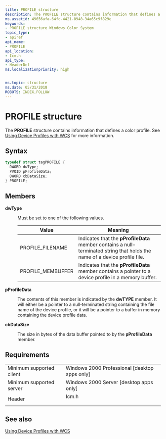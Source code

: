 ```yaml
---
title: PROFILE structure
description: The PROFILE structure contains information that defines a color profile. See Using Device Profiles with WCS for more information.
ms.assetid: 49656afa-64fc-4421-8948-34a65c9f829e
keywords:
- PROFILE structure Windows Color System
topic_type:
- apiref
api_name:
- PROFILE
api_location:
- Icm.h
api_type:
- HeaderDef
ms.localizationpriority: high


ms.topic: structure
ms.date: 05/31/2018
ROBOTS: INDEX,FOLLOW
---
```


# PROFILE structure

The **PROFILE** structure contains information that defines a color profile. See [Using Device Profiles with WCS](using-device-profiles-with-wcs.md) for more information.

## Syntax


```C++
typedef struct tagPROFILE {
  DWORD dwType;
  PVOID pProfileData;
  DWORD cbDataSize;
} PROFILE;
```



## Members

<dl> <dt>

**dwType**
</dt> <dd>

Must be set to one of the following values.



| Value              | Meaning                                                                                                                    |
|--------------------|----------------------------------------------------------------------------------------------------------------------------|
| PROFILE\_FILENAME  | Indicates that the **pProfileData** member contains a null-terminated string that holds the name of a device profile file. |
| PROFILE\_MEMBUFFER | Indicates that the **pProfileData** member contains a pointer to a device profile in a memory buffer.                      |



 

</dd> <dt>

**pProfileData**
</dt> <dd>

The contents of this member is indicated by the **dwTYPE** member. It will either be a pointer to a null-terminated string containing the file name of the device profile, or it will be a pointer to a buffer in memory containing the device profile data.

</dd> <dt>

**cbDataSize**
</dt> <dd>

The size in bytes of the data buffer pointed to by the **pProfileData** member.

</dd> </dl>

## Requirements



|                                     |                                                                                  |
|-------------------------------------|----------------------------------------------------------------------------------|
| Minimum supported client<br/> | Windows 2000 Professional \[desktop apps only\]<br/>                       |
| Minimum supported server<br/> | Windows 2000 Server \[desktop apps only\]<br/>                             |
| Header<br/>                   | <dl> <dt>Icm.h</dt> </dl> |



## See also

<dl> <dt>

[Using Device Profiles with WCS](using-device-profiles-with-wcs.md)
</dt> </dl>

 

 





